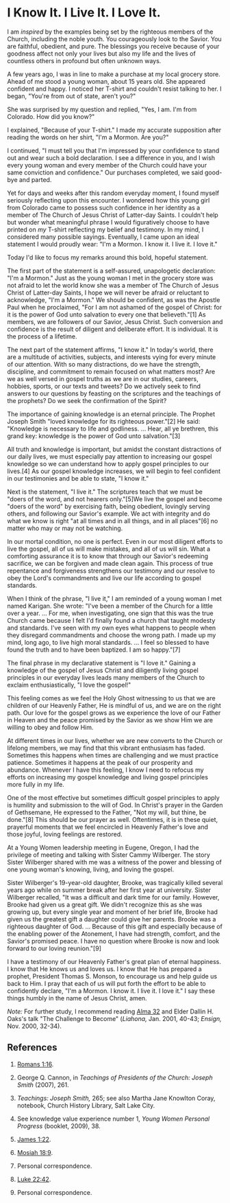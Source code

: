# I Know It. I Live It. I Love It.

I am _inspired_ by the examples being set by the righteous members of the
Church, including the noble youth. You courageously look to the Savior. You
are faithful, obedient, and pure. The blessings you receive because of your
goodness affect not only your lives but also my life and the lives of
countless others in profound but often unknown ways.

A few years ago, I was in line to make a purchase at my local grocery store.
Ahead of me stood a young woman, about 15 years old. She appeared confident
and happy. I noticed her T-shirt and couldn't resist talking to her. I began,
"You're from out of state, aren't you?"

She was surprised by my question and replied, "Yes, I am. I'm from Colorado.
How did you know?"

I explained, "Because of your T-shirt." I made my accurate supposition after
reading the words on her shirt, "I'm a Mormon. Are you?"

I continued, "I must tell you that I'm impressed by your confidence to stand
out and wear such a bold declaration. I see a difference in you, and I wish
every young woman and every member of the Church could have your same
conviction and confidence." Our purchases completed, we said good-bye and
parted.

Yet for days and weeks after this random everyday moment, I found myself
seriously reflecting upon this encounter. I wondered how this young girl from
Colorado came to possess such confidence in her identity as a member of The
Church of Jesus Christ of Latter-day Saints. I couldn't help but wonder what
meaningful phrase I would figuratively choose to have printed on _my_ T-shirt
reflecting my belief and testimony. In my mind, I considered many possible
sayings. Eventually, I came upon an ideal statement I would proudly wear: "I'm
a Mormon. I know it. I live it. I love it."

Today I'd like to focus my remarks around this bold, hopeful statement.

The first part of the statement is a self-assured, unapologetic declaration:
"I'm a Mormon." Just as the young woman I met in the grocery store was not
afraid to let the world know she was a member of The Church of Jesus Christ of
Latter-day Saints, I hope we will never be afraid or reluctant to acknowledge,
"I'm a Mormon." We should be confident, as was the Apostle Paul when he
proclaimed, "For I am not ashamed of the gospel of Christ: for it is the power
of God unto salvation to every one that believeth."[1] As members, we are
followers of our Savior, Jesus Christ. Such conversion and confidence is the
result of diligent and deliberate effort. It is individual. It is the process
of a lifetime.

The next part of the statement affirms, "I know it." In today's world, there
are a multitude of activities, subjects, and interests vying for every minute
of our attention. With so many distractions, do we have the strength,
discipline, and commitment to remain focused on what matters most? Are we as
well versed in gospel truths as we are in our studies, careers, hobbies,
sports, or our texts and tweets? Do we actively seek to find answers to our
questions by feasting on the scriptures and the teachings of the prophets? Do
we seek the confirmation of the Spirit?

The importance of gaining knowledge is an eternal principle. The Prophet
Joseph Smith "loved knowledge for its righteous power."[2] He said: "Knowledge
is necessary to life and godliness. ... Hear, all ye brethren, this grand key:
knowledge is the power of God unto salvation."[3]

All truth and knowledge is important, but amidst the constant distractions of
our daily lives, we must especially pay attention to increasing our gospel
knowledge so we can understand how to apply gospel principles to our lives.[4]
As our gospel knowledge increases, we will begin to feel confident in our
testimonies and be able to state, "I know it."

Next is the statement, "I live it." The scriptures teach that we must be
"doers of the word, and not hearers only."[5]We live the gospel and become
"doers of the word" by exercising faith, being obedient, lovingly serving
others, and following our Savior's example. We act with integrity and do what
we know is right "at all times and in all things, and in all places"[6] no
matter who may or may not be watching.

In our mortal condition, no one is perfect. Even in our most diligent efforts
to live the gospel, all of us will make mistakes, and all of us will sin. What
a comforting assurance it is to know that through our Savior's redeeming
sacrifice, we can be forgiven and made clean again. This process of true
repentance and forgiveness strengthens our testimony and our resolve to obey
the Lord's commandments and live our life according to gospel standards.

When I think of the phrase, "I live it," I am reminded of a young woman I met
named Karigan. She wrote: "I've been a member of the Church for a little over
a year. ... For me, when investigating, one sign that this was the true Church
came because I felt I'd finally found a church that taught modesty and
standards. I've seen with my own eyes what happens to people when they
disregard commandments and choose the wrong path. I made up my mind, long ago,
to live high moral standards. ... I feel so blessed to have found the truth and
to have been baptized. I am so happy."[7]

The final phrase in my declarative statement is "I love it." Gaining a
knowledge of the gospel of Jesus Christ and diligently living gospel
principles in our everyday lives leads many members of the Church to exclaim
enthusiastically, "I love the gospel!"

This feeling comes as we feel the Holy Ghost witnessing to us that we are
children of our Heavenly Father, He is mindful of us, and we are on the right
path. Our love for the gospel grows as we experience the love of our Father in
Heaven and the peace promised by the Savior as we show Him we are willing to
obey and follow Him.

At different times in our lives, whether we are new converts to the Church or
lifelong members, we may find that this vibrant enthusiasm has faded.
Sometimes this happens when times are challenging and we must practice
patience. Sometimes it happens at the peak of our prosperity and abundance.
Whenever I have this feeling, I know I need to refocus my efforts on
increasing my gospel knowledge and living gospel principles more fully in my
life.

One of the most effective but sometimes difficult gospel principles to apply
is humility and submission to the will of God. In Christ's prayer in the
Garden of Gethsemane, He expressed to the Father, "Not my will, but thine, be
done."[8] This should be our prayer as well. Oftentimes, it is in these quiet,
prayerful moments that we feel encircled in Heavenly Father's love and those
joyful, loving feelings are restored.

At a Young Women leadership meeting in Eugene, Oregon, I had the privilege of
meeting and talking with Sister Cammy Wilberger. The story Sister Wilberger
shared with me was a witness of the power and blessing of one young woman's
knowing, living, and loving the gospel.

Sister Wilberger's 19-year-old daughter, Brooke, was tragically killed several
years ago while on summer break after her first year at university. Sister
Wilberger recalled, "It was a difficult and dark time for our family. However,
Brooke had given us a great gift. We didn't recognize this as she was growing
up, but every single year and moment of her brief life, Brooke had given us
the greatest gift a daughter could give her parents. Brooke was a righteous
daughter of God. ... Because of this gift and especially because of the enabling
power of the Atonement, I have had strength, comfort, and the Savior's
promised peace. I have no question where Brooke is now and look forward to our
loving reunion."[9]

I have a testimony of our Heavenly Father's great plan of eternal happiness. I
know that He knows us and loves us. I know that He has prepared a prophet,
President Thomas S. Monson, to encourage us and help guide us back to Him. I
pray that each of us will put forth the effort to be able to confidently
declare, "I'm a Mormon. I know it. I live it. I love it." I say these things
humbly in the name of Jesus Christ, amen.

_Note:_ For further study, I recommend reading [Alma
32](/scriptures/bofm/alma/32?lang=eng) and Elder Dallin H. Oaks's talk "The
Challenge to Become" (_Liahona,_ Jan. 2001, 40-43; _Ensign,_ Nov. 2000,
32-34).

## References

  1. [Romans 1:16](https://www.lds.org/scriptures/nt/rom/1.16?lang=eng#15).

  2. George Q. Cannon, in _Teachings of Presidents of the Church: Joseph Smith_ (2007), 261.

  3. _Teachings: Joseph Smith,_ 265; see also Martha Jane Knowlton Coray, notebook, Church History Library, Salt Lake City.

  4. See knowledge value experience number 1, _Young Women Personal Progress_ (booklet, 2009), 38.

  5. [James 1:22](https://www.lds.org/scriptures/nt/james/1.22?lang=eng#21).

  6. [Mosiah 18:9](https://www.lds.org/scriptures/bofm/mosiah/18.9?lang=eng#8).

  7. Personal correspondence.

  8. [Luke 22:42](https://www.lds.org/scriptures/nt/luke/22.42?lang=eng#41).

  9. Personal correspondence.

